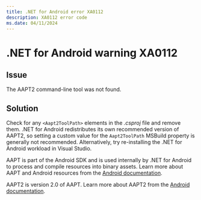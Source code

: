```yaml
---
title: .NET for Android error XA0112
description: XA0112 error code
ms.date: 04/11/2024
---
```

# .NET for Android warning XA0112

## Issue

The AAPT2 command-line tool was not found.

## Solution

Check for any `<Aapt2ToolPath>` elements in the _.csproj_ file and
remove them. .NET for Android redistributes its own recommended version
of AAPT2, so setting a custom value for the `Aapt2ToolPath` MSBuild
property is generally not recommended. Alternatively, try re-installing
the .NET for Android workload in Visual Studio.

AAPT is part of the Android SDK and is used internally by
.NET for Android to process and compile resources into binary assets.
Learn more about AAPT and Android resources from the [Android
documentation][aapt].

AAPT2 is version 2.0 of AAPT. Learn more about AAPT2 from the
[Android documentation][aapt2].

[aapt]: https://developer.android.com/guide/topics/resources/accessing-resources.html
[aapt2]: https://developer.android.com/studio/command-line/aapt2
